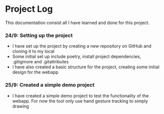 # Project Log

This documentation consist all I have learned and done for this project. 

### 24/9: Setting up the project
- I have set up the project by creating a new repository on GitHub and cloning it to my local
- Some initial set up include poetry, install project dependencies, .gitigmore and .gitattributes
- I have also created a basic structure for the project, creating some initial design for the webapp

### 25/9: Created a simple demo project
- I have created a simple demo project to test the functionality of the webapp. For now the tool only use hand gesture tracking to simply drawing 
